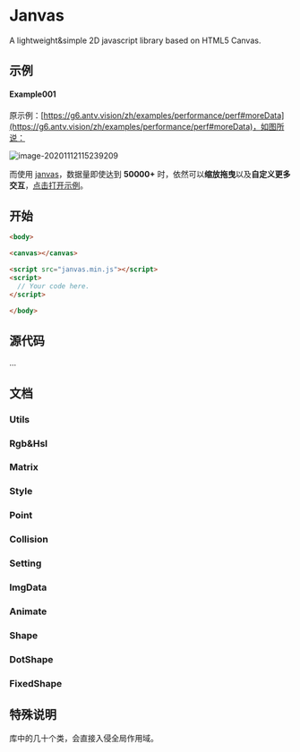 # Janvas

A lightweight&amp;simple 2D javascript library based on HTML5 Canvas.

## 示例

#### Example001

原示例：[https://g6.antv.vision/zh/examples/performance/perf#moreData](https://g6.antv.vision/zh/examples/performance/perf#moreData)，如图所说：

![image-20201112115239209](https://cdn.jsdelivr.net/gh/JarenChow/ImageHosting@master/image/janvas/image-20201112115239209.png)

而使用 [janvas](./janvas.min.js)，数据量即使达到 **50000\+** 时，依然可以**缩放拖曳**以及**自定义更多交互**，[点击打开示例](./example001.html)。

## 开始

```html
<body>

<canvas></canvas>

<script src="janvas.min.js"></script>
<script>
  // Your code here.
</script>

</body>
```

## 源代码

...

## 文档

### Utils

### Rgb&Hsl

### Matrix

### Style

### Point

### Collision

### Setting

### ImgData

### Animate

### Shape

### DotShape

### FixedShape

## 特殊说明

库中的几十个类，会直接入侵全局作用域。

